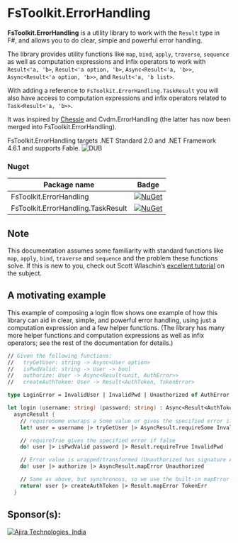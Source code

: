 # FsToolkit.ErrorHandling

**FsToolkit.ErrorHandling** is a utility library to work with the `Result` type in F#, and allows you to do clear, simple and powerful error handling. 

The library provides utility functions like `map`, `bind`, `apply`, `traverse`, `sequence` as well as computation expressions and infix operators to work with `Result<'a, 'b>`, `Result<'a option, 'b>`, `Async<Result<'a, 'b>>`, `Async<Result<'a option, 'b>>`, and `Result<'a, 'b list>`.

With adding a reference to `FsToolkit.ErrorHandling.TaskResult` you will also have access to computation expressions and infix operators related to `Task<Result<'a, 'b>>`.

It was inspired by [Chessie](https://github.com/fsprojects/Chessie) and Cvdm.ErrorHandling (the latter has now been merged into FsToolkit.ErrorHandling).

FsToolkit.ErrorHandling targets .NET Standard 2.0 and .NET Framework 4.6.1 and supports Fable.
![DUB](https://img.shields.io/dub/l/vibe-d.svg)



### Nuget

| Package name | Badge |
| --- | --- |
| FsToolkit.ErrorHandling | [![NuGet](https://img.shields.io/nuget/v/FsToolkit.ErrorHandling.svg)](https://www.nuget.org/packages/FsToolkit.ErrorHandling)
| FsToolkit.ErrorHandling.TaskResult | [![NuGet](https://img.shields.io/nuget/v/FsToolkit.ErrorHandling.TaskResult.svg)](https://www.nuget.org/packages/FsToolkit.ErrorHandling.TaskResult)


## Note

This documentation assumes some familiarity with standard functions like `map`, `apply`, `bind`, `traverse` and `sequence` and the problem these functions solve. If this is new to you, check out Scott Wlaschin’s [excellent tutorial](https://fsharpforfunandprofit.com/series/map-and-bind-and-apply-oh-my.html) on the subject.

A motivating example
--------------------

This example of composing a login flow shows one example of how this library can aid in clear, simple, and powerful error handling, using just a computation expression and a few helper functions. (The library has many more helper functions and computation expressions as well as infix operators; see the rest of the documentation for details.)

```fsharp
// Given the following functions:
//   tryGetUser: string -> Async<User option>
//   isPwdValid: string -> User -> bool
//   authorize: User -> Async<Result<unit, AuthError>>
//   createAuthToken: User -> Result<AuthToken, TokenError>

type LoginError = InvalidUser | InvalidPwd | Unauthorized of AuthError | TokenErr of TokenError

let login (username: string) (password: string) : Async<Result<AuthToken, LoginError>> =
  asyncResult {
    // requireSome unwraps a Some value or gives the specified error if None
    let! user = username |> tryGetUser |> AsyncResult.requireSome InvalidUser

    // requireTrue gives the specified error if false
    do! user |> isPwdValid password |> Result.requireTrue InvalidPwd

    // Error value is wrapped/transformed (Unauthorized has signature AuthError -> LoginError)
    do! user |> authorize |> AsyncResult.mapError Unauthorized

    // Same as above, but synchronous, so we use the built-in mapError
    return! user |> createAuthToken |> Result.mapError TokenErr
  }
```

## Sponsor(s):

[![Ajira Technologies, India](https://raw.githubusercontent.com/demystifyfp/FsToolkit.ErrorHandling/master/Ajira-logo.png)](https://www.ajira.tech)
